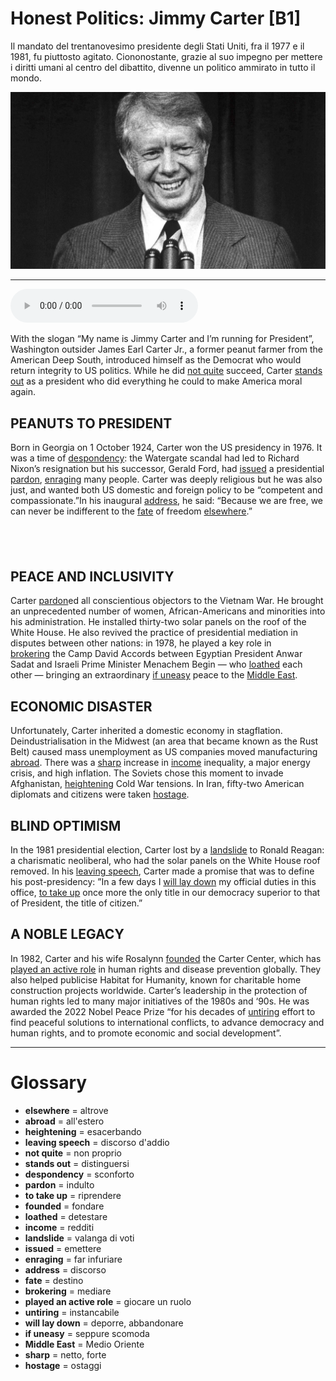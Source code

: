 # Honest Politics: Jimmy Carter   [B1]

Il mandato del trentanovesimo presidente degli Stati Uniti, fra il 1977 e il 1981, fu piuttosto agitato. Ciononostante, grazie al suo impegno per mettere i diritti umani al centro del dibattito, divenne un politico ammirato in tutto il mondo.

![](Honest%20Politics%20Jimmy%20Carter.jpg)

--------------

<div>
<audio controls autoplay>
    <source src="https:/raw.githubusercontent.com/dartie/knowledge-base/main/English/SpeakUp/2023-10/Honest%20Politics%20Jimmy%20Carter.mp3" type="audio/mpeg">
</audio>
</div>


With the slogan “My name is Jimmy Carter and I’m running for President”, Washington outsider James Earl Carter Jr., a former peanut farmer from the American Deep South, introduced himself as the Democrat who would return integrity to US politics. While he did [not quite](## "non proprio") succeed, Carter [stands out](## "distinguersi") as a president who did everything he could to make America moral again.

## PEANUTS TO PRESIDENT
Born in Georgia on 1 October 1924, Carter won the US presidency in 1976. It was a time of [despondency](## "sconforto"): the Watergate scandal had led to Richard Nixon’s resignation but his successor, Gerald Ford, had [issued](## "emettere") a presidential [pardon](## "indulto"), [enraging](## "far infuriare") many people. Carter was deeply religious but he was also just, and wanted both US domestic and foreign policy to be “competent and compassionate.”In his inaugural [address](## "discorso"), he said: “Because we are free, we can never be indifferent to the [fate](## "destino") of freedom [elsewhere](## "altrove").”

##  

## PEACE AND INCLUSIVITY
Carter [pardon](## "indulto")ed all conscientious objectors to the Vietnam War. He brought an unprecedented number of women, African-Americans and minorities into his administration. He installed thirty-two solar panels on the roof of the White House. He also revived the practice of presidential mediation in disputes between other nations: in 1978, he played a key role in [brokering](## "mediare") the Camp David Accords between Egyptian President Anwar Sadat and Israeli Prime Minister Menachem Begin — who [loathed](## "detestare") each other — bringing an extraordinary [if uneasy](## "seppure scomoda") peace to the [Middle East](## "Medio Oriente").

## ECONOMIC DISASTER
Unfortunately, Carter inherited a domestic economy in stagflation. Deindustrialisation in the Midwest (an area that became known as the Rust Belt) caused mass unemployment as US companies moved manufacturing [abroad](## "all'estero"). There was a [sharp](## "netto, forte") increase in [income](## "redditi") inequality, a major energy crisis, and high inflation. The Soviets chose this moment to invade Afghanistan, [heightening](## "esacerbando") Cold War tensions. In Iran, fifty-two American diplomats and citizens were taken [hostage](## "ostaggi").

## BLIND OPTIMISM
In the 1981 presidential election, Carter lost by a [landslide](## "valanga di voti") to Ronald Reagan: a charismatic neoliberal, who had the solar panels on the White House roof removed. In his [leaving speech](## "discorso d'addio"), Carter made a promise that was to define his post-presidency: ”In a few days I [will lay down](## "deporre, abbandonare") my official duties in this office, [to take up](## "riprendere") once more the only title in our democracy superior to that of President, the title of citizen.”

## A NOBLE LEGACY
In 1982, Carter and his wife Rosalynn [founded](## "fondare") the Carter Center, which has [played an active role](## "giocare un ruolo") in human rights and disease prevention globally. They also helped publicise Habitat for Humanity, known for charitable home construction projects worldwide. Carter’s leadership in the protection of human rights led to many major initiatives of the 1980s and ‘90s. He was awarded the 2022 Nobel Peace Prize “for his decades of [untiring](## "instancabile") effort to find peaceful solutions to international conflicts, to advance democracy and human rights, and to promote economic and social development”.
 

--------------

<div style = "display:block; clear:both; page-break-after:always;"></div>

# Glossary
* **elsewhere** = altrove
* **abroad** = all'estero
* **heightening** = esacerbando
* **leaving speech** = discorso d'addio
* **not quite** = non proprio
* **stands out** = distinguersi
* **despondency** = sconforto
* **pardon** = indulto
* **to take up** = riprendere
* **founded** = fondare
* **loathed** = detestare
* **income** = redditi
* **landslide** = valanga di voti
* **issued** = emettere
* **enraging** = far infuriare
* **address** = discorso
* **fate** = destino
* **brokering** = mediare
* **played an active role** = giocare un ruolo
* **untiring** = instancabile
* **will lay down** = deporre, abbandonare
* **if uneasy** = seppure scomoda
* **Middle East** = Medio Oriente
* **sharp** = netto, forte
* **hostage** = ostaggi
